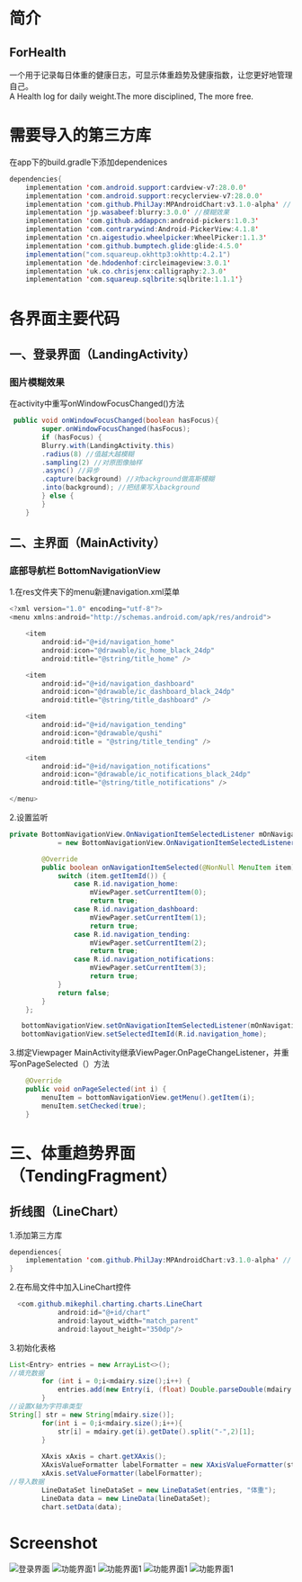 # 简介
## ForHealth
一个用于记录每日体重的健康日志，可显示体重趋势及健康指数，让您更好地管理自己。<br>
A Health log for daily weight.The more disciplined, The more free.
# 需要导入的第三方库
在app下的build.gradle下添加dependenices
```java
dependencies{
    implementation 'com.android.support:cardview-v7:28.0.0'
    implementation 'com.android.support:recyclerview-v7:28.0.0'
    implementation 'com.github.PhilJay:MPAndroidChart:v3.1.0-alpha' // android图表控件
    implementation 'jp.wasabeef:blurry:3.0.0' //模糊效果
    implementation 'com.github.addappcn:android-pickers:1.0.3'
    implementation 'com.contrarywind:Android-PickerView:4.1.8'
    implementation 'cn.aigestudio.wheelpicker:WheelPicker:1.1.3'
    implementation 'com.github.bumptech.glide:glide:4.5.0'
    implementation("com.squareup.okhttp3:okhttp:4.2.1")
    implementation 'de.hdodenhof:circleimageview:3.0.1'
    implementation 'uk.co.chrisjenx:calligraphy:2.3.0'
    implementation 'com.squareup.sqlbrite:sqlbrite:1.1.1'}
```
# 各界面主要代码
## 一、登录界面（LandingActivity）
### 图片模糊效果
在activity中重写onWindowFocusChanged()方法
```java
 public void onWindowFocusChanged(boolean hasFocus){
        super.onWindowFocusChanged(hasFocus);
        if (hasFocus) {         
        Blurry.with(LandingActivity.this)
        .radius(8) //值越大越模糊
        .sampling(2) //对原图像抽样
        .async() //异步
        .capture(background) //对background做高斯模糊
        .into(background); //把结果写入background
        } else {
        }
    }
```
## 二、主界面（MainActivity）
### 底部导航栏 BottomNavigationView
1.在res文件夹下的menu新建navigation.xml菜单
```java
<?xml version="1.0" encoding="utf-8"?>
<menu xmlns:android="http://schemas.android.com/apk/res/android">

    <item
        android:id="@+id/navigation_home"
        android:icon="@drawable/ic_home_black_24dp"
        android:title="@string/title_home" />

    <item
        android:id="@+id/navigation_dashboard"
        android:icon="@drawable/ic_dashboard_black_24dp"
        android:title="@string/title_dashboard" />

    <item
        android:id="@+id/navigation_tending"
        android:icon="@drawable/qushi"
        android:title = "@string/title_tending" />

    <item
        android:id="@+id/navigation_notifications"
        android:icon="@drawable/ic_notifications_black_24dp"
        android:title="@string/title_notifications" />

</menu>
```
2.设置监听
```java  
private BottomNavigationView.OnNavigationItemSelectedListener mOnNavigationItemSelectedListener
            = new BottomNavigationView.OnNavigationItemSelectedListener() {

        @Override
        public boolean onNavigationItemSelected(@NonNull MenuItem item) {
            switch (item.getItemId()) {
                case R.id.navigation_home:
                    mViewPager.setCurrentItem(0);
                    return true;
                case R.id.navigation_dashboard:
                    mViewPager.setCurrentItem(1);
                    return true;
                case R.id.navigation_tending:
                    mViewPager.setCurrentItem(2);
                    return true;
                case R.id.navigation_notifications:
                    mViewPager.setCurrentItem(3);
                    return true;
            }
            return false;
        }
    };
```
```java
   bottomNavigationView.setOnNavigationItemSelectedListener(mOnNavigationItemSelectedListener);
   bottomNavigationView.setSelectedItemId(R.id.navigation_home);
```
3.绑定Viewpager
MainActivity继承ViewPager.OnPageChangeListener，并重写onPageSelected（）方法
```java
    @Override
    public void onPageSelected(int i) {
        menuItem = bottomNavigationView.getMenu().getItem(i);
        menuItem.setChecked(true);
    }
```
# 三、体重趋势界面（TendingFragment）
## 折线图（LineChart）
1.添加第三方库
```java
dependiences{
    implementation 'com.github.PhilJay:MPAndroidChart:v3.1.0-alpha' // android图表控件
}
```
2.在布局文件中加入LineChart控件
```java
  <com.github.mikephil.charting.charts.LineChart
            android:id="@+id/chart"
            android:layout_width="match_parent"
            android:layout_height="350dp"/>
```
3.初始化表格
```java
List<Entry> entries = new ArrayList<>();
//填充数据
        for (int i = 0;i<mdairy.size();i++) {
            entries.add(new Entry(i, (float) Double.parseDouble(mdairy.get(i).today_weight)));
        }
//设置X轴为字符串类型
String[] str = new String[mdairy.size()];
        for(int i = 0;i<mdairy.size();i++){
            str[i] = mdairy.get(i).getDate().split("-",2)[1];
        }
     
        XAxis xAxis = chart.getXAxis();
        XAxisValueFormatter labelFormatter = new XAxisValueFormatter(str);
        xAxis.setValueFormatter(labelFormatter);
//导入数据 
        LineDataSet lineDataSet = new LineDataSet(entries, "体重");
        LineData data = new LineData(lineDataSet);
        chart.setData(data);
```
# Screenshot
![登录界面](https://github.com/jishicheng/ForHealth/blob/master/Screenshot1.jpg)
![功能界面1](https://github.com/jishicheng/ForHealth/blob/master/Screenshot2.jpg)
![功能界面1](https://github.com/jishicheng/ForHealth/blob/master/Screenshot3.jpg)
![功能界面1](https://github.com/jishicheng/ForHealth/blob/master/Screenshot4.jpg)
![功能界面1](https://github.com/jishicheng/ForHealth/blob/master/Screenshot5.jpg)
